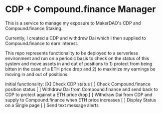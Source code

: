 # CDP + Compound.finance Manager

This is a service to manage my exposure to MakerDAO's CDP and Compound.finance Staking.

Currently, I created a CDP and withdrew Dai which I then supplied to Compound.finance to earn interest.

This repo represents functionality to be deployed to a serverless environment and run on a periodic basis to check on the status of this system and move assets in and out of positions to 1) protect from being bitten in the case of a ETH price drop and 2) to maximize my earnings be moving in and out of positions.

Initial functionality:
[X] Check CDP status
[ ] Check Compound.finance position status
[ ] Withdraw Dai from Compound.finance and send back to CDP to protect against a ETH price drop
[ ] Withdraw Dai from CDP and supply to Compound.finance when ETH price increases
[ ] Display Status on a Single page
[ ] Send text message alerts
